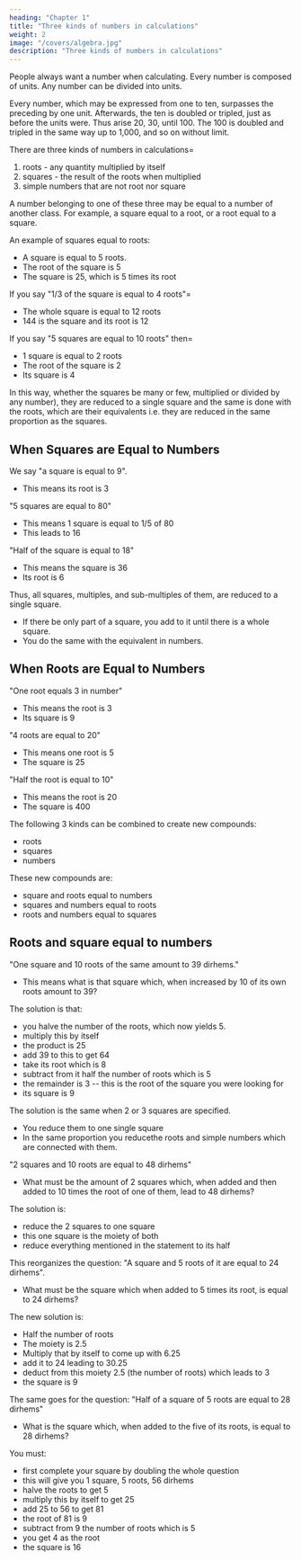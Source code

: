 ```yaml
---
heading: "Chapter 1"
title: "Three kinds of numbers in calculations"
weight: 2
image: "/covers/algebra.jpg"
description: "Three kinds of numbers in calculations"
---
```


<!-- THE ALGEBRA OF MOHAMMED BEN MUSA

EDITED AND TRANSLATED FREDERIC ROSEN. LONDON= 
 -->


<!-- COMPENDIUM ON CALCULATING BY COMPLETION AND REDUCTION, -->

People always want a number when calculating. Every number is composed of units. Any number can be divided into units. 

Every number, which may be expressed from one to ten, surpasses the preceding by one unit. Afterwards, the ten is doubled or tripled, just as before the units were. Thus arise 20, 30, until 100. The 100 is doubled and tripled in the same way up to 1,000, and so on without limit. 

There are three kinds of numbers in calculations= 

1. roots - any quantity multiplied by itself
2. squares - the result of the roots when multiplied
3. simple numbers that are not root nor square

A number belonging to one of these three may be equal to a number of another class. For example, a square equal to a root, or a root equal to a square.  

An example of squares equal to roots:
- A square is equal to 5 roots.
- The root of the square is 5
- The square is 25, which is 5 times its root

If you say "1/3 of the square is equal to 4 roots"= 
- The whole square is equal to 12 roots
- 144 is the square and its root is 12

If you say "5 squares are equal to 10 roots" then= 
- 1 square is equal to 2 roots
- The root of the square is 2
- Its square is 4



In this way, whether the squares be many or few, multiplied or divided by any number), they are reduced to a single square and the same is done with the roots, which are their equivalents i.e. they are reduced in the same proportion as the squares.


## When Squares are Equal to Numbers

We say "a square is equal to 9". 
- This means its root is 3

"5 squares are equal to 80"
- This means 1 square is equal to 1/5 of 80
- This leads to 16

"Half of the square is equal to 18"
- This means the square is 36
- Its root is 6

Thus, all squares, multiples, and sub-multiples of them, are reduced to a single square.
- If there be only part of a square, you add to it until there is a whole square. 
- You do the same with the equivalent in numbers.


## When Roots are Equal to Numbers

"One root equals 3 in number"
- This means the root is 3
- Its square is 9

"4 roots are equal to 20"
- This means one root is 5
- The square is 25 

"Half the root is equal to 10"
- This means the root is 20
- The square is 400

The following 3 kinds can be combined to create new compounds:
- roots
- squares
- numbers

These new compounds are:
- square and roots equal to numbers
- squares and numbers equal to roots
- roots and numbers equal to squares


## Roots and square equal to numbers

"One square and 10 roots of the same amount to 39 dirhems."
- This means what is that square which, when increased by 10 of its own roots amount to 39?


The solution is that:
- you halve the number of the roots, which now  yields 5. 
- multiply this by itself
- the product is 25
- add 39 to this to get 64
- take its root which is 8
- subtract from it half the number of roots which is 5
- the remainder is 3 -- this is the root of the square you were looking for
- its square is 9

<!-- > Here, Musa identifies the pain point as the `10 * root` which is not squared. So he halves its instances then squares those instances. He then adds those squared instances to the total instances, then gets its root. Then he subtracts that root from the half of those instances, to get the real root.   

The Superphysics notation is 1: `(root * root) + (10 * root) :: 39` 

> 2: `10 / 2 :: 5`

> 3: `5 * 5 :: 25`

> 4: `25 + 39 :: 64`

> 5: `√64 :: 8`

> 6: `√64 :: 8` -->

The solution is the same when 2 or 3 squares are specified. 
- You reduce them to one single square
- In the same proportion you reducethe roots and simple numbers which are connected with them.


"2 squares and 10 roots are equal to 48 dirhems"
- What must be the amount of 2 squares which, when added and then added to 10 times the root of one of them, lead to 48 dirhems?

The solution is:
- reduce the 2 squares to one square
- this one square is the moiety of both
- reduce everything mentioned in the statement to its half 

This reorganizes the question: "A square and 5 roots of it are equal to 24 dirhems".
- What must be the square which when added to 5 times its root, is equal to 24 dirhems? 

The new solution is:
- Half the number of roots
- The moiety is 2.5
- Multiply that by itself to come up with 6.25
- add it to 24 leading to 30.25
- deduct from this moiety 2.5 (the number of roots) which leads to 3
- the square is 9

The same goes for the question: "Half of a square of 5 roots are equal to 28 dirhems"
- What is the square which, when added to the five of its roots, is equal to 28 dirhems?

You must:
- first complete your square by doubling the whole question
- this will give you 1 square, 5 roots, 56 dirhems
- halve the roots to get 5
- multiply this by itself to get 25
- add 25 to 56 to get 81
- the root of 81 is 9
- subtract from 9 the number of roots which is 5
- you get 4 as the root
- the square is 16


